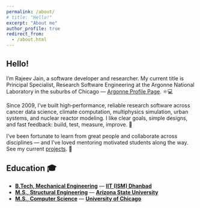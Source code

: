 ```yaml
---
permalink: /about/
# title: "Hello!"
excerpt: "About me"
author_profile: true
redirect_from:
  - /about.html
---
```


## Hello!
I’m Rajeev Jain, a software developer and researcher. My current title is Principal Specialist, Research Software Engineering at the Argonne National Laboratory in the suburbs of Chicago — [Argonne Profile Page](https://www.anl.gov/profile/rajeev-jain). ⚛️💻

Since 2009, I’ve built high‑performance, reliable research software across cancer data science, climate computation, multiphysics simulation, urban systems, and nuclear reactor modeling. I like clear goals, simple designs, and fast feedback: build, test, measure, improve. 🚀

I’ve been fortunate to learn from great people and collaborate across disciplines — and I’ve loved mentoring motivated students along the way. See my current [projects](/projects/). 🤝

## Education 🎓
- **[B.Tech, Mechanical Engineering](https://mechanical.iitism.ac.in/)** — **[IIT (ISM) Dhanbad](https://www.iitism.ac.in/)**
- **[M.S., Structural Engineering](https://ssebe.engineering.asu.edu/)** — **[Arizona State University](https://www.asu.edu/)**
- **[M.S., Computer Science](https://cs.uchicago.edu/mpcs/)** — **[University of Chicago](https://www.uchicago.edu/)**
